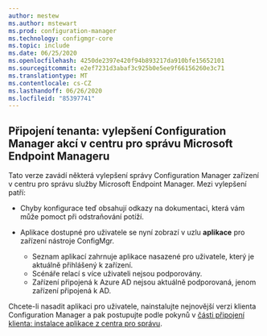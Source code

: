 ```yaml
---
author: mestew
ms.author: mstewart
ms.prod: configuration-manager
ms.technology: configmgr-core
ms.topic: include
ms.date: 06/25/2020
ms.openlocfilehash: 4250de2397e420f94b893217da910bfe15652101
ms.sourcegitcommit: e2ef7231d3abaf3c925b0e5ee9f66156260e3c71
ms.translationtype: MT
ms.contentlocale: cs-CZ
ms.lasthandoff: 06/26/2020
ms.locfileid: "85397741"
---
```

## <a name="tenant-attach-improvements-to-configuration-manager-actions-in-microsoft-endpoint-manager-admin-center"></a><a name="bkmk_apps"></a>Připojení tenanta: vylepšení Configuration Manager akcí v centru pro správu Microsoft Endpoint Manageru
<!--7518897-->

Tato verze zavádí některá vylepšení správy Configuration Manager zařízení v centru pro správu služby Microsoft Endpoint Manager. Mezi vylepšení patří:

- Chyby konfigurace teď obsahují odkazy na dokumentaci, která vám může pomoct při odstraňování potíží.

- Aplikace dostupné pro uživatele se nyní zobrazí v uzlu **aplikace** pro zařízení nástroje ConfigMgr.
   - Seznam aplikací zahrnuje aplikace nasazené pro uživatele, který je aktuálně přihlášený k zařízení.
   - Scénáře relací s více uživateli nejsou podporovány.
   - Zařízení připojená k Azure AD nejsou aktuálně podporovaná, jenom zařízení připojená k AD.

Chcete-li nasadit aplikaci pro uživatele, nainstalujte nejnovější verzi klienta Configuration Manager a pak postupujte podle pokynů v [části připojení klienta: instalace aplikace z centra pro správu](../../technical-preview-2005.md#bkmk_apps).
